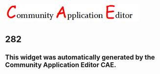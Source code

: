 ![CAE](https://github.com/PhilCAEOrg/frontendComponent-282/blob/gh-pages/img/logo.png)  

282
===================


This widget was automatically generated by the Community Application Editor CAE.  
---------------
